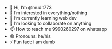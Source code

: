 - 👋 Hi, I’m @mudit773
- 👀 I’m interested in everything/nothing
- 🌱 I’m currently learning web dev
- 💞️ I’m looking to collaborate on anything
- 📫 How to reach me 9990260297 on whatsapp
- 😄 Pronouns: he/his
- ⚡ Fun fact: i am dumb

<!---
mudit773/mudit773 is a ✨ special ✨ repository because its `README.md` (this file) appears on your GitHub profile.
You can click the Preview link to take a look at your changes.
--->
